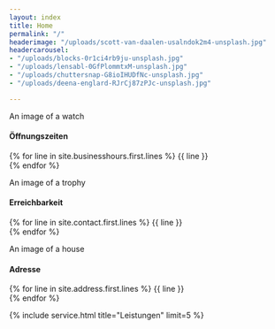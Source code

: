 ```yaml
---
layout: index
title: Home
permalink: "/"
headerimage: "/uploads/scott-van-daalen-usalndok2m4-unsplash.jpg"
headercarousel:
- "/uploads/blocks-0r1ci4rb9ju-unsplash.jpg"
- "/uploads/lensabl-0GfPlommtxM-unsplash.jpg"
- "/uploads/chuttersnap-G8ioIHUDfNc-unsplash.jpg"
- "/uploads/deena-englard-RJrCj87zPJc-unsplash.jpg"

---
```

<div id="service">
    <div class="container">
        <div class="row centered">
            <div class="col-md-4">
                <i class="far fa-clock"></i>
                <span class="sr-only">An image of a watch</span>
                <h4>Öffnungszeiten</h4>
                <p>
                    {% for line in site.businesshours.first.lines %}
                        {{ line }} <br>
                    {% endfor %}
                </p>
            </div>
             <div class="col-md-4">
            	<i class="fas fa-phone"></i>
                <span class="sr-only">An image of a trophy</span>
                <h4>Erreichbarkeit</h4>
                <p>
                    {% for line in site.contact.first.lines %}
                        {{ line }} <br>
                    {% endfor %}
                </p>
            </div>
            <div class="col-md-4">
                <i class="fas fa-home"></i>
                <span class="sr-only">An image of a house</span>
                <h4>Adresse</h4>
                <p>
                    {% for line in site.address.first.lines %}
                        {{ line }} <br>
                    {% endfor %}
                </p>
            </div>
        </div>
    </div><!--/container -->
</div><!--/service -->

{% include service.html title="Leistungen" limit=5 %}